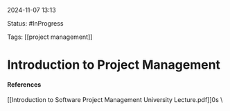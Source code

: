 
2024-11-07 13:13

Status: #InProgress

Tags: [[project management]] 

# Introduction to Project Management





#### References
[[Introduction to Software Project Management University Lecture.pdf]]0s 
\
